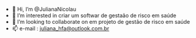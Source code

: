 - 👋 Hi, I’m @JulianaNicolau
- 👀 I’m interested in  criar um softwar de gestaão de risco em saúde
- 💞️ I’m looking to collaborate on  em projeto de gestão de risco em saúde
- 📫  e-mail : juliana_hfa@outlook.com.br


<!---
JulianaNicolau/JulianaNicolau is a ✨ special ✨ repository because its `README.md` (this file) appears on your GitHub profile.
You can click the Preview link to take a look at your changes.
--->
